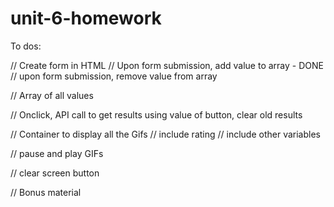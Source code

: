 # unit-6-homework

To dos:

// Create form in HTML
  // Upon form submission, add value to array - DONE
  // upon form submission, remove value from array

// Array of all values

// Onclick, API call to get results using value of button, clear old results

// Container to display all the Gifs
    // include rating
    // include other variables

// pause and play GIFs

// clear screen button

// Bonus material


